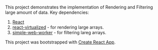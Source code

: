 This project demonstrates the implementation of Rendering and Filtering large amount of data. 
Key dependencies: 
1. [React](https://reactjs.org/)
2. [react-virtualized](https://github.com/bvaughn/react-virtualized) - for rendering large arrays.
3. [simple-web-worker](https://github.com/israelss/simple-web-worker) - for filtering lareg arrays.

This project was bootstrapped with [Create React App](https://github.com/facebook/create-react-app).


